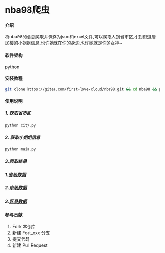 # nba98爬虫

#### 介绍
将nba98的信息爬取并保存为json和excel文件,可以爬取大到省市区,小到街道居民楼的小姐姐信息,也许她就在你的身边,也许她就是你的女神~

#### 软件架构
python


#### 安装教程

```bash
git clone https://gitee.com/first-love-cloud/nba98.git && cd nba98 && pip install -r requirements.txt
```

#### 使用说明

##### 1. 获取省市区
```bash
python city.py
```
##### 2. 获取小姐姐信息
```bash
python main.py
```
##### 3.爬取结果

##### 1.[省级数据](https://cdn.jsdelivr.net/gh/first-love-cloud/nba98@master/json/province/)
##### 2.[市级数据](https://cdn.jsdelivr.net/gh/first-love-cloud/nba98@master/json/city/)
##### 3.[区县数据](https://cdn.jsdelivr.net/gh/first-love-cloud/nba98@master/json/area/)



#### 参与贡献

1.  Fork 本仓库
2.  新建 Feat_xxx 分支
3.  提交代码
4.  新建 Pull Request
